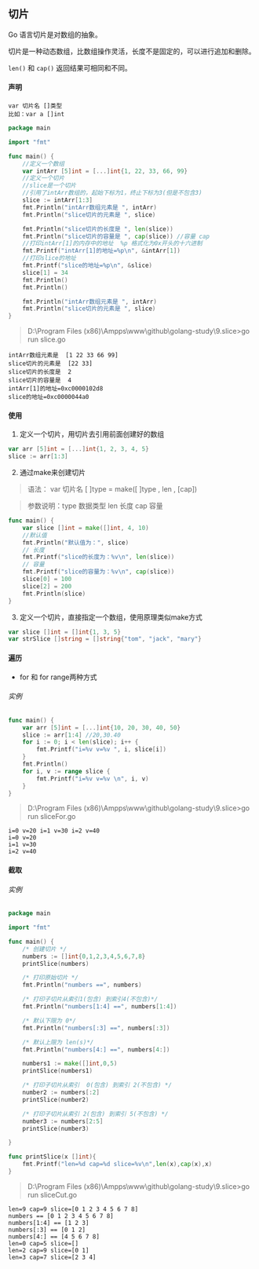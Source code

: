 ## 切片

Go 语言切片是对数组的抽象。

切片是一种动态数组，比数组操作灵活，长度不是固定的，可以进行追加和删除。

`len()` 和 `cap()` 返回结果可相同和不同。

#### 声明

    var 切片名 []类型
    比如：var a []int

```go
package main

import "fmt"

func main() {
	//定义一个数组
	var intArr [5]int = [...]int{1, 22, 33, 66, 99}
	//定义一个切片
	//slice是一个切片
	//引用了intArr数组的，起始下标为1，终止下标为3(但是不包含3)
	slice := intArr[1:3]
	fmt.Println("intArr数组元素是 ", intArr)
	fmt.Println("slice切片的元素是 ", slice)

	fmt.Println("slice切片的长度是 ", len(slice))
	fmt.Println("slice切片的容量是 ", cap(slice)) //容量 cap
	//打印intArr[1]的内存中的地址  %p 格式化为0x开头的十六进制
	fmt.Printf("intArr[1]的地址=%p\n", &intArr[1])
	//打印slice的地址
	fmt.Printf("slice的地址=%p\n", &slice)
	slice[1] = 34
	fmt.Println()
	fmt.Println()

	fmt.Println("intArr数组元素是 ", intArr)
	fmt.Println("slice切片的元素是 ", slice)
}
```

> D:\Program Files (x86)\Ampps\www\github\golang-study\9.slice>go run slice.go

    intArr数组元素是  [1 22 33 66 99]
    slice切片的元素是  [22 33]
    slice切片的长度是  2
    slice切片的容量是  4
    intArr[1]的地址=0xc0000102d8
    slice的地址=0xc0000044a0

#### 使用

1. 定义一个切片，用切片去引用前面创建好的数组

```go
var arr [5]int = [...]int{1, 2, 3, 4, 5}
slice := arr[1:3]
```

2. 通过make来创建切片

> 语法： var 切片名 [ ]type = make([ ]type , len , [cap])

> 参数说明：type 数据类型 len 长度 cap 容量

```go
func main() {
    var slice []int = make([]int, 4, 10)
    //默认值
    fmt.Println("默认值为：", slice)
    // 长度
    fmt.Printf("slice的长度为：%v\n", len(slice))
    // 容量
    fmt.Printf("slice的容量为：%v\n", cap(slice))
    slice[0] = 100
    slice[2] = 200
    fmt.Println(slice)
}
```

3. 定义一个切片，直接指定一个数组，使用原理类似make方式
```go
var slice []int = []int{1, 3, 5}
var strSlice []string = []string{"tom", "jack", "mary"}
```

#### 遍历

- for 和 for range两种方式

###### 实例

```go
func main() {
    var arr [5]int = [...]int{10, 20, 30, 40, 50}
    slice := arr[1:4] //20,30.40
    for i := 0; i < len(slice); i++ {
        fmt.Printf("i=%v v=%v ", i, slice[i])
    }
    fmt.Println()
    for i, v := range slice {
        fmt.Printf("i=%v v=%v \n", i, v)
    }
}
```

> D:\Program Files (x86)\Ampps\www\github\golang-study\9.slice>go run sliceFor.go

    i=0 v=20 i=1 v=30 i=2 v=40
    i=0 v=20
    i=1 v=30
    i=2 v=40

#### 截取

###### 实例

```go
package main

import "fmt"

func main() {
	/* 创建切片 */
	numbers := []int{0,1,2,3,4,5,6,7,8}
	printSlice(numbers)

	/* 打印原始切片 */
	fmt.Println("numbers ==", numbers)

	/* 打印子切片从索引1(包含) 到索引4(不包含)*/
	fmt.Println("numbers[1:4] ==", numbers[1:4])

	/* 默认下限为 0*/
	fmt.Println("numbers[:3] ==", numbers[:3])

	/* 默认上限为 len(s)*/
	fmt.Println("numbers[4:] ==", numbers[4:])

	numbers1 := make([]int,0,5)
	printSlice(numbers1)

	/* 打印子切片从索引  0(包含) 到索引 2(不包含) */
	number2 := numbers[:2]
	printSlice(number2)

	/* 打印子切片从索引 2(包含) 到索引 5(不包含) */
	number3 := numbers[2:5]
	printSlice(number3)

}

func printSlice(x []int){
	fmt.Printf("len=%d cap=%d slice=%v\n",len(x),cap(x),x)
}
```

> D:\Program Files (x86)\Ampps\www\github\golang-study\9.slice>go run sliceCut.go

    len=9 cap=9 slice=[0 1 2 3 4 5 6 7 8]
    numbers == [0 1 2 3 4 5 6 7 8]
    numbers[1:4] == [1 2 3]
    numbers[:3] == [0 1 2]
    numbers[4:] == [4 5 6 7 8]
    len=0 cap=5 slice=[]
    len=2 cap=9 slice=[0 1]
    len=3 cap=7 slice=[2 3 4]

